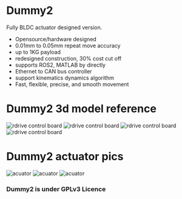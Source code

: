 # Dummy2
Fully BLDC actuator designed version.
- Opensource/hardware designed
- 0.01mm to 0.05mm repeat move accuracy
- up to 1KG payload
- redesigned construction, 30% cost cut off
- supports ROS2, MATLAB by directly
- Ethernet to CAN bus controller
- support kinematics dynamics algorithm
- Fast, flexible, precise, and smooth movement

# Dummy2 3d model reference
![rdrive control board](images/dummy2.jpg)
![rdrive control board](images/dummy2_standup.jpg)
![rdrive control board](images/dummy2-3d.png)
![rdrive control board](images/dummy2-3d2.png)

# Dummy2 actuator pics
![acuator](images/acuator-with-reducer.jpg )
![acuator](images/acuator-bear.jpg)
![acuator](images/acuator-driver-board.jpg)

### Dummy2 is under GPLv3 Licence
